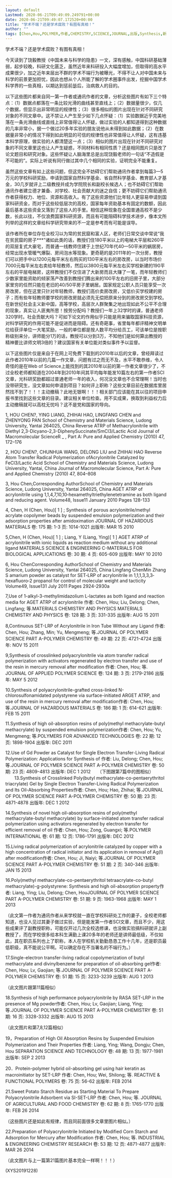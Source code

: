 ```yaml
---
layout: default
Lastmod: 2020-06-21T09:49:09.249791+00:00
date: 2020-06-21T09:49:07.172520+00:00
title: "学术不端？还是学术腐败？有图有真相！"
author: ""
tags: [Chen,Hou,POLYMER,作者,CHEMISTRY,SCIENCE,JOURNAL,出版,Synthesis,新语丝]
---
```


学术不端？还是学术腐败？有图有真相！

今天读到了饶毅教授《中国未来与科学的隐患》一文，深有感触，中国科研基础薄弱，起步较晚，科研文化匮乏，虽然近年来科研投入大幅度增加，但取得的高水平成果很少，加之近年来层出不群的学术不端行为被曝光，不得不让人对中国未来与科学的前景更加担忧，因此也想从个人所能了解的学术圈事件出发，挖掘中国学术科学界的一些真相，以期达到惩前毖后，治病救人的目的。

以下这些图片都来自同一第一作者或通讯作者的文章，分析这些图片有如下三个特点：（1）数据点都落在一条比较光滑的曲线甚至直线上；（2）数据量很少，仅几个数据，但显示出非常明显的规律性；（3）很多相似的图片出现在针对不同研究对象的不同文章中。这不禁让人产生至少如下几点怀疑：（1）实验数据近乎完美地落在一条光滑曲线或直线上非常值得让人怀疑，做过实验的人都知道得到这种数据的几率非常小，据一个做过20多年实验的朋友说他从未得到如此数据；（2）在数据量非常小的情况下得到如此明显的可信的规律性也非常值得让人怀疑，这有违基本科学原理，做实验的人都清楚这一点；（3）相似的图片出现在针对不同研究对象的不同文章里这也让人产生疑惑，不同材料有相同性质？还是相同图片只是改了论文题目和研究对象。这些怀疑让人脑海里总是出现饶毅老师的一句话“不造假是不可能的”。实际上听说有同行做过其中几个相同的实验，证明完全不能重复。

虽然这些文章有如上这些问题，但这完全不妨碍它们帮助通讯作者拿到每篇3—5万元的学校科研奖励，申请到国家自然科学基金、省自然科学基金、教育部人才基金，30几岁就评上二级教授并成为学院院长和副校长候选人；也不妨碍它们帮助通讯作者建立德才兼备、对学校、社会贡献大的迷之自信；更不妨碍它们帮助通讯作者获得权力、地位、资源和高收入。有了这些资源他们比年轻人更容易申请到国家科研资金，而对于这些较低层次的高校，国家每年资助基本有固定的数额，因此最后基本这些资金又落到了这些人的手里。相信这种现象在全国普通高校不是少数，长此以往，不仅浪费国家科研资源，而且有可能阻碍科学技术进步，像本文所列举的这样的文章给科学研究带来的不一定是参考而有可能是误导。

该作者所在单位存在全校习以为常的贫民窟和富人区，老师们日常交谈中常说“我在贫民窟的房子***”诸如此类的话，教授们住180平米以上的电梯大平层和260平的双层复式大豪宅，而普通一线教师住建于上世纪70年代40—50平米的蜗居房，经常出现水管暖气爆裂、房间泡水等现象。更奇葩的是2011年的一次分房，教授们可以把手中以1200元每平米左右购买的130平米左右的房改房，以当时市场价7000元每平米左右卖给年轻教师，然后以3800元每平米左右买学校新建的190平左右的平层电梯房，这样教授们不仅住进了大新房而且大赚了一笔，而年轻教师们少数家里能资助的倾家荡产改善到教授们腾出来的100平左右的旧房子里，大部分家里穷的任然只能在老旧的40/50平房子里蜗居。国家规定公职人员只能享受一次房改房，但在这里只针对年轻教师，教授们高价卖房改房，又低价买学校建的房子；而有些年轻教师要学校的房改房就必须先无偿把原来分到的房改房交到学校。在新世纪社会主义新中国，高等学校，高层次人群聚集之地出现如此不公平不合理的现象，真实让人匪夷所思！按劳分配吗？教授们一年上32学时的课，普通老师320学时。社会贡献大吗？可如下论文的作用似乎只能是用来骗取国家科技资源，对科学研究的作用可能不是促进而是阻碍。还有奇葩事，省里每年都评精神文明单位给获评单位一大笔奖励，一般的单位都是按人数平均分给员工，可该单位是按职称级别来分，讲师能分1万的话，教授可以分到3万，不知他们是如何算出教授的精神要比讲师文明3倍的？建议国家有关单位能对类似事件予以监督。

以下这些图片仅是来自于在网上可免费下载到的2010年以后的文章，曾经拜读过此作者2010年以前的几篇一作文章，问题有过之而无不及，水平不敢恭维，令人奇怪的是在Web of Science上能找到的其2010年以前的第一作者文章很少了，不过全校老师都知道在2004年到2010年间其平均每年能发10篇左右的第一作者SCI文章，光科研奖励都超过普通老师一年的收入，何况没文章也不合常理啊！当时也没带研究生，没文章如何申请到项目？如何评上职称？这些文章目前在数据库里居然找不到了！！！主动撤稿？此地无银啊！！！相关部门应该能在其以往的项目申报书里找到这些文章的目录。建议相关单位检查。用不实成果，换取到利益权力后主动撤稿就可以高枕无忧吗？这不是党和国家的导向。

1, HOU CHEN?, YING LIANG, ZHIHAI HAO, LINGFANG CHEN and ZHENYONG PAN School of Chemistry and Materials Science, Ludong University, Yantai 264025, China Reverse ATRP of Methacrylonitrile with Diethyl 2,3-Dicyano-2,3-DiphenySuccinate/SmCl3/Lactic Acid Journal of Macromolecular ScienceR _ , Part A: Pure and Applied Chemistry (2010) 47, 172–176

2, HOU CHEN?, CHUNHUA WANG, DELONG LIU and ZHIHAI HAO Reverse Atom Transfer Radical Polymerization ofAcrylonitrile Catalyzed by FeCl3/Lactic Acid  School of Chemistry and Materials Science, Ludong University, Yantai, China  Journal of Macromolecular Science, Part A: Pure and Applied Chemistry (2010) 47, 804–808

3, Hou Chen,Corresponding AuthorSchool of Chemistry and Materials Science, Ludong University, Yantai 264025, China AGET ATRP of acrylonitrile using 1,1,4,7,10,10‐hexamethyltriethylenetetramine as both ligand and reducing agent. Volume48, Issue11 January 2010 Pages 128-133

4, Chen, H (Chen, Hou)[ 1 ] ; Synthesis of porous acrylonitrile/methyl acrylate copolymer beads by suspended emulsion polymerization and their adsorption properties after amidoximation JOURNAL OF HAZARDOUS MATERIALS 卷: 175 期: 1-3 页: 1014-1021 出版年: MAR 15 2010

5,Chen, H (Chen, Hou)[ 1 ] ; Liang, Y (Liang, Ying)[ 1 ] AGET ATRP of acrylonitrile with ionic liquids as reaction medium without any additional ligand MATERIALS SCIENCE & ENGINEERING C-MATERIALS FOR BIOLOGICAL APPLICATIONS 卷: 30 期: 4 页: 605-609 出版年: MAY 10 2010

6, Hou ChenCorresponding AuthorSchool of Chemistry and Materials Science, Ludong University, Yantai 264025, China Lingfang ChenMin Zhang S  amarium powder as catalyst for SET‐LRP of acrylonitrile in 1,1,1,3,3,3‐hexafluoro‐2 propanol for control of molecular weight and tacticity Volume49, Issue131 July 2011 Pages 2924-2930a

7,Use of 1-alkyl-3-methylimidazolium L-lactates as both ligand and reaction media for AGET ATRP of acrylonitrile 作者: Chen, Hou; Liu, Delong; Chen, Lingfang; 等.MATERIALS CHEMISTRY AND PHYSICS MATERIALS CHEMISTRY AND PHYSICS   卷: 128   期: 3   页: 331-335   出版年: AUG 15 2011

8,Continuous SET-LRP of Acrylonitrile in Iron Tube Without any Ligand 作者: Chen, Hou; Zhang, Min; Yu, Mengmeng; 等.JOURNAL OF POLYMER SCIENCE PART A-POLYMER CHEMISTRY   卷: 49   期: 22   页: 4721-4724   出版年: NOV 15 2011

9,Synthesis of crosslinked polyacrylonitrile via atom transfer radical polymerization with activators regenerated by electron transfer and use of the resin in mercury removal after modification 作者: Chen, Hou; 等. JOURNAL OF APPLIED POLYMER SCIENCE   卷: 124   期: 3   页: 2179-2186   出版年: MAY 5 2012

10.Synthesis of polyacrylonitrile-grafted cross-linked N-chlorosulfonamidated polystyrene via surface-initiated ARGET ATRP, and use of the resin in mercury removal after modification作者:  Chen, Hou; 等.JOURNAL OF HAZARDOUS MATERIALS  卷: 186   期: 1   页: 614-621   出版年: FEB 15 2011

11.Synthesis of high oil-absorption resins of poly(methyl methacrylate-butyl methacrylate) by suspended emulsion polymerization作者:  Chen, Hou; Yu, Mengmeng; 等.POLYMERS FOR ADVANCED TECHNOLOGIES   卷: 22   期: 12   页: 1898-1904   出版年: DEC 2011

12.Use of Gd Powder as Catalyst for Single Electron Transfer-Living Radical Polymerization: Applications for Synthesis of  作者: Liu, Delong; Chen, Hou; 等.JOURNAL OF POLYMER SCIENCE PART A-POLYMER CHEMISTRY   卷: 50   期: 23   页: 4809-4813   出版年: DEC 1 2012　　（下图跟第7篇中的图相似）                                                                                                                                       　　13.Synthesis of Crosslinked Poly(butyl methacrylate-co-pentaerythritol triacrylate) Gel by Single Electron Transfer-Living Radical Polymerization and Its Oil-Absorbing Properties作者:  Chen, Hou; Hao, Zhihai; 等.JOURNAL OF POLYMER SCIENCE PART A-POLYMER CHEMISTRY   卷: 50   期: 23   页: 4871-4878   出版年: DEC 1 2012

14.Synthesis of novel high oil-absorption resins of poly(methyl methacrylate-butyl methacrylate) by surface-initiated atom transfer radical polymerization using activators regenerated by electron transfer for efficient removal of oil 作者:  Chen, Hou; Zong, Guangxi; 等.POLYMER INTERNATIONAL   卷: 61   期: 12   页: 1786-1791   出版年: DEC 2012

15.Living radical polymerization of acrylonitrile catalyzed by copper with a high concentration of radical initiator and its application in removal of Ag(I) after modification作者:  Chen, Hou; Ji, Naiyi; 等.JOURNAL OF POLYMER SCIENCE PART A-POLYMER CHEMISTRY   卷: 51   期: 2   页: 340-346   出版年: JAN 15 2013

16.Poly(methyl methacrylate-co-pentaerythritol tetraacrylate-co-butyl methacrylate)-g-polystyrene: Synthesis and high oil-absorption property作者: Liang, Ying; Liu, Delong; Chen, HouJOURNAL OF POLYMER SCIENCE PART A-POLYMER CHEMISTRY   卷: 51   期: 9   页: 1963-1968   出版年: MAY 1 2013

（此文第一作者为通讯作者从来学校就一直在学校科研处工作的妻子，全校老师都知道，也没人见过其妻子做过实验，但是能发第一作者SCI文章，而且不少，用这些成果评了副教授职称，可能仅开过几次全校选修课，也没做实验搞科研就评上副教授了，而在学校很多给本科生满勤上课20多年的老师还是讲师最低级，不仅如此，其在职员系列也上了职称，本人在学校机关勤勤恳恳工作十几年，还是职员最低职级，真不能说公平啊。可以确定存在不当署名的不端行为。）

17.Single-electron transfer-living radical copolymerization of butyl methacrylate and divinylbenzene for preparation of oil-absorbing gel作者:  Chen, Hou; Lv, Gaojian; 等.JOURNAL OF POLYMER SCIENCE PART A-POLYMER CHEMISTRY   卷: 51   期: 15   页: 3233-3239   出版年: AUG 1 2013

（此文图片跟第11篇相似）

18.Synthesis of high performance polyacrylonitrile by RASA SET-LRP in the presence of Mg powder作者: Chen, Hou; Lv, Gaojian; Liang, Ying; 等.JOURNAL OF POLYMER SCIENCE PART A-POLYMER CHEMISTRY   卷: 51   期: 16   页: 3328-3332   出版年: AUG 15 2013

（此文图片和第7,8,12篇相似）

19，Preparation of High Oil Absorption Resins by Suspended Emulsion Polymerization and Their Properties 作者: Liang, Ying; Wang, Dongju; Chen, Hou SEPARATION SCIENCE AND TECHNOLOGY   卷: 48   期: 13   页: 1977-1981   出版年: SEP 2 2013

20．Protein-polymer hybrid oil-absorbing gel using hair keratin as macroinitiator by SET-LRP 作者:  Chen, Hou; Wei, Shilong; 等. REACTIVE & FUNCTIONAL POLYMERS   卷: 75   页: 56-62   出版年: FEB 2014

21.Sweet Potato Starch Residue as Starting Material To Prepare Polyacrylonitrile Adsorbent via SI-SET-LRP 作者:  Chen, Hou; 等. JOURNAL OF AGRICULTURAL AND FOOD CHEMISTRY   卷: 62   期: 8   页: 1765-1770   出版年: FEB 26 2014

（这些图片还是如此有规律，而且同前面很多文章里图片相似。）

22.Preparation of Polyacrylonitrile Initiated by Modified Corn Starch and Adsorption for Mercury after Modification 作者:  Chen, Hou; 等. INDUSTRIAL & ENGINEERING CHEMISTRY RESEARCH   卷: 53   期: 12   页: 4871-4877   出版年: MAR 26 2014

（此文图片与上一篇第21篇图片基本完全一样啊！！！）

(XYS20191228)

